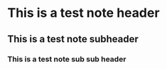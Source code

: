 # This is a test note header 
## This is a test note subheader 
### This is a test note sub sub header
